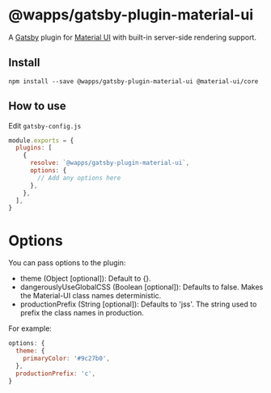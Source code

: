 # @wapps/gatsby-plugin-material-ui

A [Gatsby](https://github.com/gatsbyjs/gatsby) plugin for
[Material UI](https://github.com/mui-org/material-ui) with
built-in server-side rendering support.

## Install

`npm install --save @wapps/gatsby-plugin-material-ui @material-ui/core`

## How to use

Edit `gatsby-config.js`

```javascript
module.exports = {
  plugins: [
    {
      resolve: `@wapps/gatsby-plugin-material-ui`,
      options: {
        // Add any options here
      },
    },
  ],
}
```

# Options

You can pass options to the plugin:
- theme (Object [optional]): Default to {}.
- dangerouslyUseGlobalCSS (Boolean [optional]): Defaults to false. Makes the Material-UI class names deterministic.
- productionPrefix (String [optional]): Defaults to 'jss'. The string used to prefix the class names in production.

For example:

```js
options: {
  theme: {
    primaryColor: '#9c27b0',
  },
  productionPrefix: 'c',
}
```
